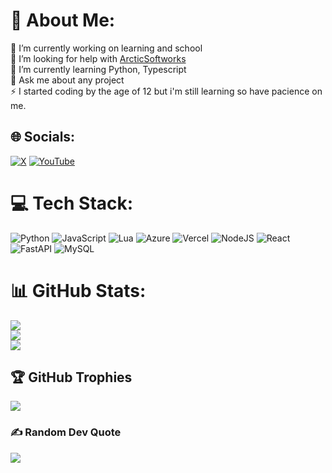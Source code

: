 # 💫 About Me:
🔭 I’m currently working on learning and school<br>🤝 I’m looking for help with [ArcticSoftworks](https://github.com/ArcticSoftworks)<br>🌱 I’m currently learning Python, Typescript<br>💬 Ask me about any project<br>⚡ I started coding by the age of 12 but i'm still learning so have pacience on me.


## 🌐 Socials:
[![X](https://img.shields.io/badge/X-black.svg?logo=X&logoColor=white)](https://x.com/@N1Ghtl7) [![YouTube](https://img.shields.io/badge/YouTube-%23FF0000.svg?logo=YouTube&logoColor=white)](https://www.youtube.com/channel/UCajcmRcDJxsOjckM1STY-6g) 

# 💻 Tech Stack:
![Python](https://img.shields.io/badge/python-3670A0?style=for-the-badge&logo=python&logoColor=ffdd54) ![JavaScript](https://img.shields.io/badge/javascript-%23323330.svg?style=for-the-badge&logo=javascript&logoColor=%23F7DF1E) ![Lua](https://img.shields.io/badge/lua-%232C2D72.svg?style=for-the-badge&logo=lua&logoColor=white) ![Azure](https://img.shields.io/badge/azure-%230072C6.svg?style=for-the-badge&logo=microsoftazure&logoColor=white) ![Vercel](https://img.shields.io/badge/vercel-%23000000.svg?style=for-the-badge&logo=vercel&logoColor=white) ![NodeJS](https://img.shields.io/badge/node.js-6DA55F?style=for-the-badge&logo=node.js&logoColor=white) ![React](https://img.shields.io/badge/react-%2320232a.svg?style=for-the-badge&logo=react&logoColor=%2361DAFB) ![FastAPI](https://img.shields.io/badge/FastAPI-005571?style=for-the-badge&logo=fastapi) ![MySQL](https://img.shields.io/badge/mysql-%2300000f.svg?style=for-the-badge&logo=mysql&logoColor=white) 
# 📊 GitHub Stats:
![](https://github-readme-stats.vercel.app/api?username=BrewTheFox&theme=dark&hide_border=false&include_all_commits=true&count_private=true)<br/>
![](https://github-readme-streak-stats.herokuapp.com/?user=BrewTheFox&theme=dark&hide_border=false)<br/>
![](https://github-readme-stats.vercel.app/api/top-langs/?username=BrewTheFox&theme=dark&hide_border=false&include_all_commits=true&count_private=true&layout=compact)

## 🏆 GitHub Trophies
![](https://github-profile-trophy.vercel.app/?username=BrewTheFox&theme=radical&no-frame=false&no-bg=true&margin-w=4)

### ✍️ Random Dev Quote
![](https://quotes-github-readme.vercel.app/api?type=horizontal&theme=radical)
<!-- Proudly created with GPRM ( https://gprm.itsvg.in ) -->
